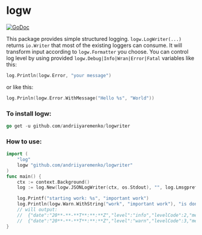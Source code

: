 # logw

[![GoDoc](https://img.shields.io/badge/pkg.go.dev-doc-blue)](http://pkg.go.dev/github.com/andriiyaremenko/logwriter)

This package provides simple structured logging.
`logw.LogWriter(...)` returns `io.Writer` that most of the existing loggers can consume.
It will transform input according to `logw.Formatter` you choose.
You can control log level by using provided `logw.Debug|Info|Wran|Error|Fatal` variables like this:
```go
log.Println(logw.Error, "your message")
```
or like this:
```go
log.Prinln(logw.Error.WithMessage("Hello %s", "World"))
```

### To install logw:
```go
go get -u github.com/andriiyaremenko/logwriter
```

### How to use:
```go
import (
	"log"
	logw "github.com/andriiyaremenko/logwriter"
)
func main() {
	ctx := context.Background()
	log := log.New(logw.JSONLogWriter(ctx, os.Stdout), "", log.Lmsgprefix)

	log.Printf("starting work: %s", "important work")
	log.Println(logw.Warn.WithString("work", "important work"), "is done")
	// will output:
	//  {"date":"20**-**-**T**:**:**Z","level":"info","levelCode":2,"message":"starting work: important work"}
	//  {"date":"20**-**-**T**:**:**Z","level":"warn","levelCode":3,"message":"is done","work":["important work"]}
}
```
